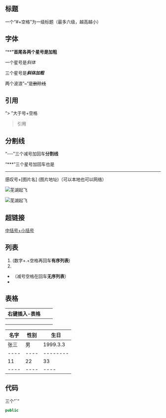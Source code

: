 ## 标题
一个“#+空格”为一级标题（最多六级，越高越小）



## 字体

“******”首尾各两个星号是**加粗**

一个星号是*斜体*

三个星号是***斜体加粗***

两个波浪”~“是~~删除线~~



## 引用

”> ”大于号+空格

> 引用



## 分割线

“---”三个减号加回车**分割线**

“***”三个星号加回车也是

---



感叹号+[图片名] (图片地址)（可以本地也可以网络）

![芜湖起飞](D:\亲爱的壁纸\微信图片_20201110125559.jpg)



![芜湖起飞](https://blog.kuangstudy.com/usr/themes/handsome/usr/img/sj/5.jpg)



 ## 超链接

[中括号+小括号](https://www.bilibili.com/?spm_id_from=333.851.b_696e7465726e6174696f6e616c486561646572.1)



## 列表

1. (数字+.+空格再回车**有序列表**)
2.  

- （减号空格在回车**无序列表**）
-  



## 表格

| 右键插入-表格 |      |      |
| ------------- | ---- | ---- |
|               |      |      |
|               |      |      |
|               |      |      |

| 名字 | 性别 | 生日 |
| ---- | ---- | ---- |
| 张三 | 男   | 1999.3.3 |
| ---- | ---- | -------- |
| 11   | 22   | 33   |
| ---- | ---- | ---- |



## 代码

三个”**`**“

```java
public
    
```







